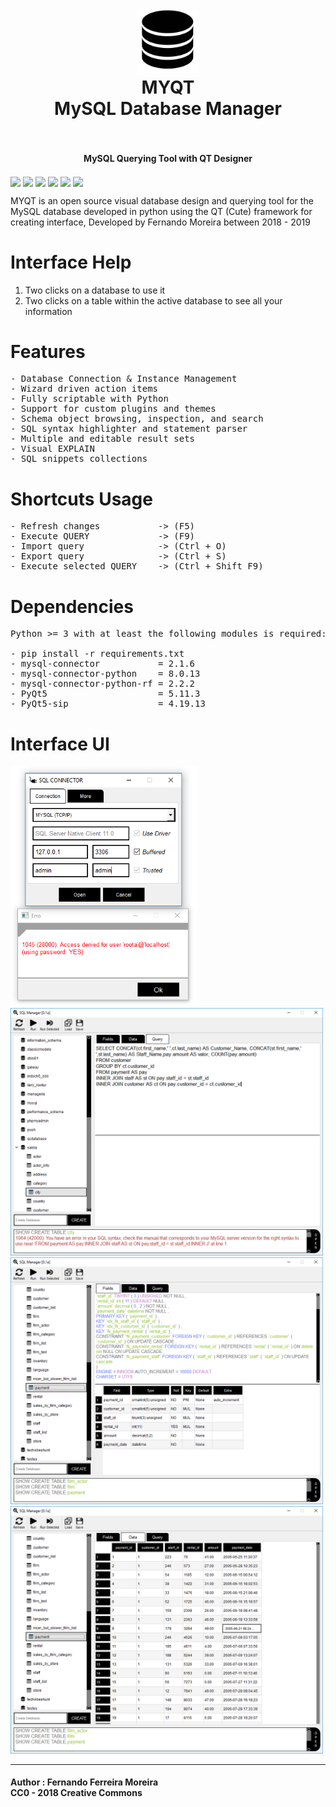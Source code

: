 <h1 align="center">
  <br>
    <img src="assets/Interface/ui_database.png" alt="logo" width="100">
  <br>
  MYQT<br>
  MySQL Database Manager
  <br>
  <br>
</h1>

<h4 align="center">MySQL Querying Tool with QT Designer</h4>

<img src="https://img.shields.io/badge/Status-in%20progress-yellowgreen.svg" align="center" width="113" />

<img src="https://img.shields.io/github/last-commit/zisongbr/MYQT.svg" width="123" align="center" />

<img src="https://img.shields.io/github/languages/count/zisongbr/MYQT.svg" width="90" align="center" />
                                                                                         
<img src="https://david-dm.org/zisongbr/MYQT.svg" width="150" align="center"/> 

<img src="https://img.shields.io/badge/contributions-welcome-brightgreen.svg" width="150" align="center"/>

<img src="http://hits.dwyl.io/zisongbr/MYQT.svg" width="75" align="center"/>

</br>

MYQT is an open source visual database design and querying tool for the MySQL database developed in python using the QT (Cute) framework for creating  interface, Developed by Fernando Moreira between 2018 - 2019

# Interface Help
1. Two clicks on a database to use it
2. Two clicks on a table within the active database
to see all your information

# Features
<pre>
- Database Connection & Instance Management
- Wizard driven action items
- Fully scriptable with Python
- Support for custom plugins and themes
- Schema object browsing, inspection, and search
- SQL syntax highlighter and statement parser
- Multiple and editable result sets
- Visual EXPLAIN
- SQL snippets collections
</pre>

# Shortcuts Usage
<pre>
- Refresh changes           -> (F5)
- Execute QUERY             -> (F9) 
- Import query              -> (Ctrl + O) 
- Export query              -> (Ctrl + S) 
- Execute selected QUERY    -> (Ctrl + Shift F9)
</pre>

# Dependencies
<pre>
Python >= 3 with at least the following modules is required:

- pip install -r requirements.txt
- mysql-connector           = 2.1.6
- mysql-connector-python    = 8.0.13
- mysql-connector-python-rf = 2.2.2
- PyQt5                     = 5.11.3
- PyQt5-sip                 = 4.19.13   
</pre>

# Interface UI
<img src="assets/prints/connector.PNG"    alt="Server Connector"  width="300"/></br>
<img src="assets/prints/manager.PNG"      alt="Query Manager"     width="500"/>
<img src="assets/prints/table_script.PNG" alt="Table Types"       width="500"/>
<img src="assets/prints/data.PNG"         alt="Table Content"     width="500"/>



---
#### Author : Fernando Ferreira Moreira <br> CC0 - 2018 Creative Commons
